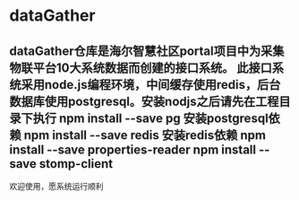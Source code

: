 # dataGather
dataGather仓库是海尔智慧社区portal项目中为采集物联平台10大系统数据而创建的接口系统。
此接口系统采用node.js编程环境，中间缓存使用redis，后台数据库使用postgresql。安装nodjs之后请先在工程目录下执行
npm install --save pg 安装postgresql依赖
npm install --save redis 安装redis依赖
npm install  --save properties-reader
npm install  --save stomp-client
------------------------------------
欢迎使用，愿系统运行顺利
